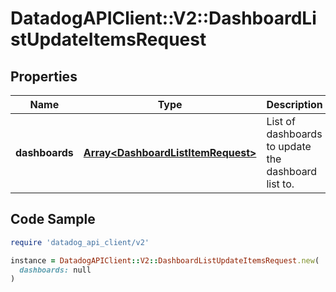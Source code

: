 # DatadogAPIClient::V2::DashboardListUpdateItemsRequest

## Properties

| Name | Type | Description | Notes |
| ---- | ---- | ----------- | ----- |
| **dashboards** | [**Array&lt;DashboardListItemRequest&gt;**](DashboardListItemRequest.md) | List of dashboards to update the dashboard list to. | [optional] |

## Code Sample

```ruby
require 'datadog_api_client/v2'

instance = DatadogAPIClient::V2::DashboardListUpdateItemsRequest.new(
  dashboards: null
)
```

